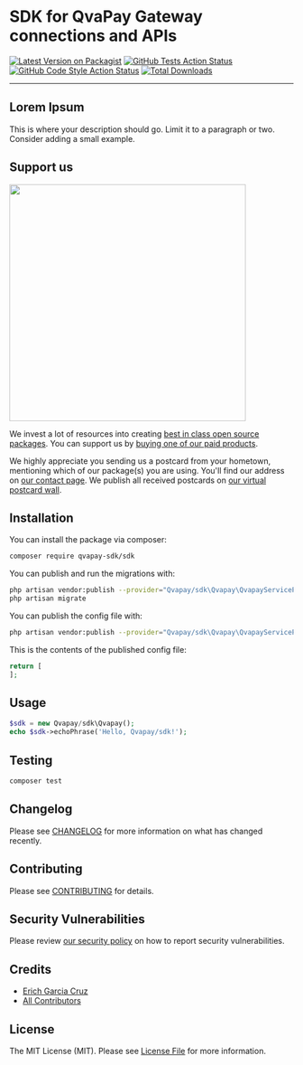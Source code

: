 # SDK for QvaPay Gateway connections and APIs

[![Latest Version on Packagist](https://img.shields.io/packagist/v/qvapay-sdk/sdk.svg?style=flat-square)](https://packagist.org/packages/qvapay-sdk/sdk)
[![GitHub Tests Action Status](https://img.shields.io/github/workflow/status/qvapay-sdk/sdk/run-tests?label=tests)](https://github.com/qvapay-sdk/sdk/actions?query=workflow%3Arun-tests+branch%3Amain)
[![GitHub Code Style Action Status](https://img.shields.io/github/workflow/status/qvapay-sdk/sdk/Check%20&%20fix%20styling?label=code%20style)](https://github.com/qvapay-sdk/sdk/actions?query=workflow%3A"Check+%26+fix+styling"+branch%3Amain)
[![Total Downloads](https://img.shields.io/packagist/dt/qvapay-sdk/sdk.svg?style=flat-square)](https://packagist.org/packages/qvapay-sdk/sdk)

---
Lorem Ipsum
---

This is where your description should go. Limit it to a paragraph or two. Consider adding a small example.

## Support us

[<img src="https://github-ads.s3.eu-central-1.amazonaws.com/sdk.jpg?t=1" width="419px" />](https://spatie.be/github-ad-click/sdk)

We invest a lot of resources into creating [best in class open source packages](https://spatie.be/open-source). You can support us by [buying one of our paid products](https://spatie.be/open-source/support-us).

We highly appreciate you sending us a postcard from your hometown, mentioning which of our package(s) you are using. You'll find our address on [our contact page](https://spatie.be/about-us). We publish all received postcards on [our virtual postcard wall](https://spatie.be/open-source/postcards).

## Installation

You can install the package via composer:

```bash
composer require qvapay-sdk/sdk
```

You can publish and run the migrations with:

```bash
php artisan vendor:publish --provider="Qvapay/sdk\Qvapay\QvapayServiceProvider" --tag="sdk-migrations"
php artisan migrate
```

You can publish the config file with:
```bash
php artisan vendor:publish --provider="Qvapay/sdk\Qvapay\QvapayServiceProvider" --tag="sdk-config"
```

This is the contents of the published config file:

```php
return [
];
```

## Usage

```php
$sdk = new Qvapay/sdk\Qvapay();
echo $sdk->echoPhrase('Hello, Qvapay/sdk!');
```

## Testing

```bash
composer test
```

## Changelog

Please see [CHANGELOG](CHANGELOG.md) for more information on what has changed recently.

## Contributing

Please see [CONTRIBUTING](.github/CONTRIBUTING.md) for details.

## Security Vulnerabilities

Please review [our security policy](../../security/policy) on how to report security vulnerabilities.

## Credits

- [Erich Garcia Cruz](https://github.com/n3omaster)
- [All Contributors](../../contributors)

## License

The MIT License (MIT). Please see [License File](LICENSE.md) for more information.

